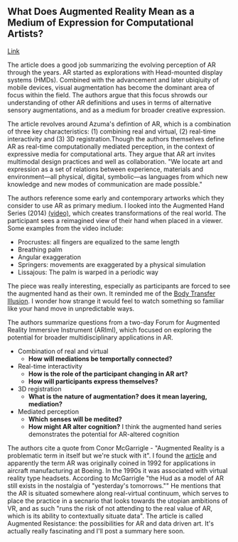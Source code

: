 

## What Does Augmented Reality Mean as a Medium of Expression for Computational Artists? 
[Link](https://direct.mit.edu/leon/article/53/3/263/96873/What-Does-Augmented-Reality-Mean-as-a-Medium-of)

The article does a good job summarizing the evolving perception of AR through the years. AR started as explorations with Head-mounted display systems (HMDs). Combined with the advancement and later ubiqiuity of mobile devices, visual augmentation has become the dominant area of focus within the field. The authors argue that this focus shrowds our understanding of other AR definitions and uses in terms of alternative sensory augmentations, and as a medium for broader
creative expression. 

The article revolves around Azuma's defintion of AR, which is a combination of three key characteristics: (1) combining real and virtual, (2) real-time interactivity and (3) 3D registration.Though the authors themselves define AR as real-time computationally mediated perception, in the context of expressive media for computational arts. They argue that AR art invites multimodal design practices and well as collaboration. "We locate art and expression as a set of relations between experience, materials and environment—all physical, digital, symbolic—as languages from which new knowledge and new modes of communication are made possible."

The authors reference some early and contemporary artworks which they consider to use AR as primary medium. I looked into the Augmented Hand Series (2014) [(video)](https://www.youtube.com/watch?v=8K-8kPmimog&ab_channel=Libertar.io), which creates transformations of the real world. The participant sees a reimagined view of their hand when placed in a viewer. Some examples from the video include:
- Procrustes: all fingers are equalized to the same length
- Breathing palm
- Angular exaggeration
- Springers: movements are exaggerated  by a physical simulation
- Lissajous: The palm is warped in a periodic way

The piece was really interesting, especially as participants are forced to see the augmented hand as their own. It reminded me of the [Body Transfer Illusion](https://en.wikipedia.org/wiki/Body_transfer_illusion). I wonder how strange it would feel to watch something so familiar like your hand move in unpredictable ways.

The authors summarize questions from a two-day Forum for Augmented Reality Immersive Instrument (ARImI), which focused on exploring the potential for broader multidisciplinary applications in AR.

- Combination of real and virtual
  - **How will mediations be temportally connected?**
- Real-time interactivity
  - **How is the role of the participant changing in AR art?**
  - **How will participants express themselves?**
- 3D registration
  - **What is the nature of augmentation? does it mean layering, mediation?**
- Mediated perception
  - **Which senses will be medited?**
  - **How might AR alter cognition?** I think the augmented hand series demonstrates the potential for AR-altered cognition

The authors cite a quote from Conor McGarrigle - "Augmented Reality is a problematic term in itself but we're stuck with it". I found the [article](https://journals.gold.ac.uk/index.php/lea/article/view/113/87) and apparently the term AR was originally coined in 1992 for applications in aircraft manufacturing at Boeing. In the 1990s it was associated with virtual reality type headsets. According to McGarrigle "the Hud as a model of AR still exists in the nostalgia of "yesterday's tomorrows."" He mentions that the AR is situated somewhere along real-virtual continuum, which serves to place the practice in a secnario that looks towards the utopian ambitions of VR, and as such "runs the risk of not attending to the real value of AR, which is its ability to contextually situate data". The article is called Augmented Resistance: the possibilities for AR and data driven art. It's actually really fascinating and I'll post a summary here soon.



